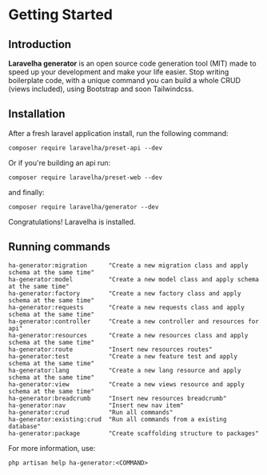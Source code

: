 # Getting Started
## Introduction
**Laravelha generator** is an open source code generation tool (MIT) made to speed up your development and make your life easier.
Stop writing boilerplate code, with a unique command you can build a whole CRUD (views included), using 
Bootstrap and soon Tailwindcss.
## Installation
After a fresh laravel application install, run the following command:
```
composer require laravelha/preset-api --dev
```
Or if you're building an api run:
```
composer require laravelha/preset-web --dev
```
and finally: 
```
composer require laravelha/generator --dev
```
Congratulations! Laravelha is installed.
## Running commands
```
ha-generator:migration      "Create a new migration class and apply schema at the same time"
ha-generator:model          "Create a new model class and apply schema at the same time"
ha-generator:factory        "Create a new factory class and apply schema at the same time"
ha-generator:requests       "Create a new requests class and apply schema at the same time"
ha-generator:controller     "Create a new controller and resources for api"
ha-generator:resources      "Create a new resources class and apply schema at the same time"
ha-generator:route          "Insert new resources routes"
ha-generator:test           "Create a new feature test and apply schema at the same time"
ha-generator:lang           "Create a new lang resource and apply schema at the same time"
ha-generator:view           "Create a new views resource and apply schema at the same time"
ha-generator:breadcrumb     "Insert new resources breadcrumb"
ha-generator:nav            "Insert new nav item"
ha-generator:crud           "Run all commands"
ha-generator:existing:crud  "Run all commands from a existing database"
ha-generator:package        "Create scaffolding structure to packages"
```
For more information, use:
```
php artisan help ha-generator:<COMMAND>
```

